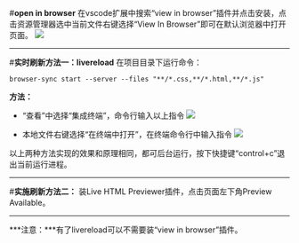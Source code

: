 #**open in browser**
在vscode扩展中搜索“view in browser”插件并点击安装，点击资源管理器选中当前文件右键选择“View In Browser”即可在默认浏览器中打开页面。
![](http://upload-images.jianshu.io/upload_images/6851923-70933a0c6bfe0f1c.png?imageMogr2/auto-orient/strip%7CimageView2/2/w/1240)

----------

#**实时刷新方法一：livereload**
在项目目录下运行命令：

    browser-sync start --server --files "**/*.css,**/*.html,**/*.js"

**方法：**

 - “查看”中选择“集成终端”，命令行输入以上指令
![](http://upload-images.jianshu.io/upload_images/6851923-8ee1b5c5afeda1bb.png?imageMogr2/auto-orient/strip%7CimageView2/2/w/1240)

 - 本地文件右键选择“在终端中打开”，在终端命令行中输入指令
![](http://upload-images.jianshu.io/upload_images/6851923-082e5524c0a155a2.png?imageMogr2/auto-orient/strip%7CimageView2/2/w/1240)

以上两种方法实现的效果和原理相同，都可后台运行，按下快捷键“control+c”退出当前运行进程。

----------
#**实施刷新方法二：**
装Live HTML Previewer插件，点击页面左下角Preview Available。

----------
***注意：***有了livereload可以不需要装“view in browser”插件。